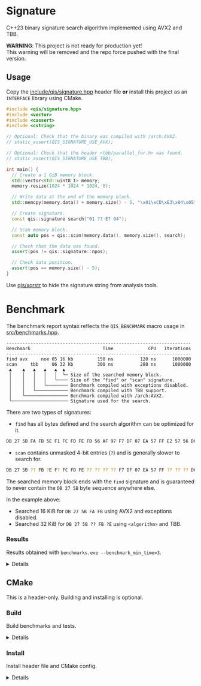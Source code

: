 # Signature
C++23 binary signature search algorithm implemented using AVX2 and TBB.

**WARNING**: This project is not ready for production yet!<br/>
This warning will be removed and the repo force pushed with the final version.

## Usage
Copy the [include/qis/signature.hpp](include/qis/signature.hpp) header file
**or** install this project as an `INTERFACE` library using CMake.

```cpp
#include <qis/signature.hpp>
#include <vector>
#include <cassert>
#include <cstring>

// Optional: Check that the binary was compiled with /arch:AVX2.
// static_assert(QIS_SIGNATURE_USE_AVX);

// Optional: Check that the header <tbb/parallel_for.h> was found.
// static_assert(QIS_SIGNATURE_USE_TBB);

int main() {
  // Create a 1 GiB memory block.
  std::vector<std::uint8_t> memory;
  memory.resize(1024 * 1024 * 1024, 0);

  // Write data at the end of the memory block.
  std::memcpy(memory.data() + memory.size() - 5, "\x01\xCD\xE3\x04\x05", 5);

  // Create signature.
  const qis::signature search("01 ?? E? 04");

  // Scan memory block.
  const auto pos = qis::scan(memory.data(), memory.size(), search);

  // Check that the data was found.
  assert(pos != qis::signature::npos);

  // Check data position.
  assert(pos == memory.size() - 5);
}
```

Use [qis/xorstr](https://github.com/qis/xorstr) to hide the signature
string from analysis tools.

# Benchmark
The benchmark report syntax reflects the `QIS_BENCHMARK` macro usage in
[src/benchmarks.hpp](src/benchmarks.hpp).

```
---------------------------------------------------------------------
Benchmark                           Time             CPU   Iterations
---------------------------------------------------------------------
find avx     noe 05 16 kb         150 ns          120 ns      1000000
scan     tbb     06 32 kb         300 ns          280 ns      1000000
 ▲    ▲   ▲   ▲   ▲  ▲
 │    │   │   │   │  └─ Size of the searched memory block.
 │    │   │   │   └──── Size of the "find" or "scan" signature.
 │    │   │   └──────── Benchmark compiled with exceptions disabled.
 │    │   └──────────── Benchmark compiled with TBB support.
 │    └──────────────── Benchmark compiled with /arch:AVX2.
 └───────────────────── Signature used for the search.
```

There are two types of signatures:

* `find` has all bytes defined and the search algorithm can be optimized for it.

```sh
DB 27 5B FA FB 5E F1 FC FD FE FD 56 AF 97 F7 DF 07 EA 57 FF E2 57 56 D6 00 89
```

* `scan` contains unmasked 4-bit entries (`?`) and is generally slower to search for.

```sh
DB 27 5B ?? FB ?E F? FC FD FE ?? ?? ?? ?? F7 DF 07 EA 57 FF ?? ?? ?? D6 00 ??
```

The searched memory block ends with the `find` signature and is guaranteed to
never contain the `DB 27 5B` byte sequence anywhere else.

In the example above:
* Searched 16 KiB for `DB 27 5B FA FB` using AVX2 and exceptions disabled.
* Searched 32 KiB for `DB 27 5B ?? FB ?E` using `<algorithm>` and TBB.

### Results
Results obtained with `benchmarks.exe --benchmark_min_time=3`.

<details>

```
Run on (12 X 3720.15 MHz CPU s)
CPU Caches:
  L1 Data 32 KiB (x6)
  L1 Instruction 32 KiB (x6)
  L2 Unified 256 KiB (x6)
  L3 Unified 12288 KiB (x1)
-----------------------------------------------------------------
Benchmark                       Time             CPU   Iterations
-----------------------------------------------------------------
find  avx     03 16 kb        319 ns          321 ns      2240000
find  avx tbb 03 16 kb        315 ns          314 ns      2240000
find          03 16 kb      14044 ns        13951 ns        44800
find      tbb 03 16 kb       7925 ns         7847 ns        89600
scan  avx     03 16 kb        317 ns          321 ns      2240000
scan  avx tbb 03 16 kb        315 ns          321 ns      2240000
scan          03 16 kb      13961 ns        13811 ns        49778
scan      tbb 03 16 kb       7732 ns         7673 ns        89600

find  avx     03 64 kb       1587 ns         1604 ns       448000
find  avx tbb 03 64 kb       1571 ns         1569 ns       448000
find          03 64 kb      55477 ns        56250 ns        10000
find      tbb 03 64 kb      12353 ns        12277 ns        56000
scan  avx     03 64 kb       1552 ns         1569 ns       448000
scan  avx tbb 03 64 kb       1566 ns         1569 ns       448000
scan          03 64 kb      55702 ns        56250 ns        10000
scan      tbb 03 64 kb      12348 ns        12277 ns        56000
```

</details>

## CMake
This is a header-only. Building and installing is optional.

### Build
Build benchmarks and tests.

<details>

1. Install [Python 3][py3].
2. Install [Conan][conan].

```cmd
pip install conan
```

3. Clone project in `x64 Native Tools Command Prompt for VS 2022`.

```cmd
git clone https://github.com/qis/signature signature
cd signature
```

4. Install dependencies.

```cmd
conan install . -if third_party -pr conan.profile
```

5. Configure project.

```cmd
cmake --preset release
cmake --preset debug
```

6. Build benchmarks and tests.

```cmd
cmake --build build/release --target benchmarks
cmake --build build/debug --target tests
```

7. Run benchmarks and tests.

```cmd
build\release\benchmarks.exe --benchmark_min_time=3
build\debug\tests.exe
```

</details>

### Install
Install header file and CMake config.

<details>

```cmd
cmake -G Ninja -B build -DCMAKE_BUILD_TYPE=Release -DCMAKE_INSTALL_PREFIX="install"
cmake --build build --target install
```

</details>

[py3]: https://www.python.org/downloads/windows/
[conan]: https://conan.io/center/
